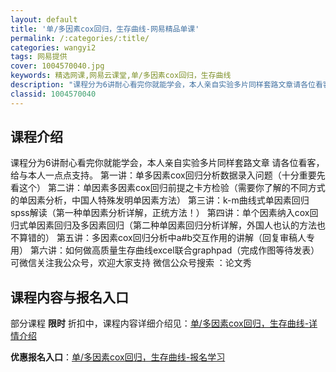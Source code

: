 ```yaml
---
layout: default
title: '单/多因素cox回归，生存曲线-网易精品单课'
permalink: /:categories/:title/
categories: wangyi2
tags: 网易提供
cover: 1004570040.jpg
keywords: 精选网课,网易云课堂,单/多因素cox回归，生存曲线
description: "课程分为6讲耐心看完你就能学会，本人亲自实验多片同样套路文章请各位看客，给与本人一点点支持。第一讲：单多因素cox回归分析数据录入问题（十分重要先看这个）第二讲：单因素多因素cox回归前提之"
classid: 1004570040
---
```


## 课程介绍

课程分为6讲耐心看完你就能学会，本人亲自实验多片同样套路文章
请各位看客，给与本人一点点支持。
第一讲：单多因素cox回归分析数据录入问题（十分重要先看这个）
第二讲：单因素多因素cox回归前提之卡方检验（需要你了解的不同方式的单因素分析，中国人特殊发明单因素方法）
第三讲：k-m曲线式单因素回归spss解读（第一种单因素分析详解，正统方法！）
第四讲：单个因素纳入cox回归式单因素回归及多因素回归（第二种单因素回归分析详解，外国人也认的方法也不算错的）
第五讲：多因素cox回归分析中a#b交互作用的讲解（回复审稿人专用）
第六讲：如何做高质量生存曲线excel联合graphpad（完成作图等待发表）
可微信关注我公众号，欢迎大家支持 微信公众号搜索 ：论文秀

## 课程内容与报名入口

部分课程 **限时** 折扣中，课程内容详细介绍见：[单/多因素cox回归，生存曲线-详情介绍](https://study.163.com/course/introduction/1004570040.htm?share=1&shareId=1025206652&utm_campaign=share&utm_medium=iphoneShare&utm_source=&utm_u=1025206652)

**优惠报名入口**：[单/多因素cox回归，生存曲线-报名学习](https://study.163.com/course/introduction/1004570040.htm?share=1&shareId=1025206652&utm_campaign=share&utm_medium=iphoneShare&utm_source=&utm_u=1025206652)

